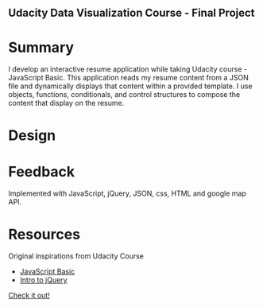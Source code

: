 ## Udacity Data Visualization Course - Final Project

# Summary

I develop an interactive resume application while taking Udacity course - JavaScript Basic. This application reads my resume content from a JSON file and dynamically displays that content within a provided template. I use objects, functions, conditionals, and control structures to compose the content that display on the resume.

# Design



# Feedback

Implemented with JavaScript, jQuery, JSON, css, HTML and google map API.


# Resources

Original inspirations from Udacity Course
- [JavaScript Basic](https://www.udacity.com/course/javascript-basics--ud804)
- [Intro to jQuery](https://www.udacity.com/course/intro-to-jquery--ud245)

[Check it out!](http://llwang8/github.io/Frontend-Udacity-javascript-basic/)